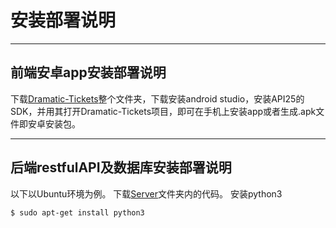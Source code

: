 # 安装部署说明
---
## 前端安卓app安装部署说明  
下载[Dramatic-Tickets](https://github.com/dramaticTickets/dramatic-tickets/tree/master/Dramatic-Tickets)整个文件夹，下载安装android studio，安装API25的SDK，并用其打开Dramatic-Tickets项目，即可在手机上安装app或者生成.apk文件即安卓安装包。

---
## 后端restfulAPI及数据库安装部署说明
以下以Ubuntu环境为例。
下载[Server](https://github.com/dramaticTickets/dramatic-tickets/tree/master/Server)文件夹内的代码。
安装python3
```
$ sudo apt-get install python3
```

